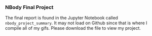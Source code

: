 ### NBody Final Project

The final report is found in the Jupyter Notebook called `nbody_project_summary`. It may not load on Github since that is where I compile all of my gifs.
Please download the file to view my project.
